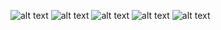 ![alt text](https://img.shields.io/badge/%20Get_next_line-125/100%20Success-green?style=plastic&logo=42) ![alt text](https://img.shields.io/badge/%20Ft_printf-100/100%20Success-green?style=plastic&logo=42) ![alt text](https://img.shields.io/badge/%20Born2beroot-Suscribed-8E62FC?style=plastic&logo=42) ![alt text](https://img.shields.io/badge/%20Libft-112/100%20Success-green?style=plastic&logo=42) ![alt text](https://img.shields.io/badge/%20-c3Nz-CC0000?logoColor=black&labelColor=white&style=flat&logo=42)
